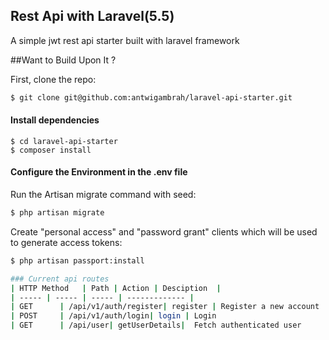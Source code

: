 ## Rest Api with Laravel(5.5)

A simple jwt rest api starter  built with laravel framework

##Want to Build Upon It ?

First, clone the repo:
```bash
$ git clone git@github.com:antwigambrah/laravel-api-starter.git
```

#### Install dependencies
```
$ cd laravel-api-starter
$ composer install
```

#### Configure the Environment in the .env file

Run the Artisan migrate command with seed:
```bash
$ php artisan migrate 
```

Create "personal access" and "password grant" clients which will be used to generate access tokens:
```bash
$ php artisan passport:install

### Current api routes
| HTTP Method	| Path | Action | Desciption  |
| ----- | ----- | ----- | ------------- |
| GET      | /api/v1/auth/register| register | Register a new account
| POST     | /api/v1/auth/login| login | Login 
| GET      | /api/user| getUserDetails|  Fetch authenticated user
